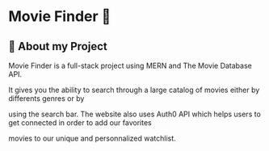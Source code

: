 # Movie Finder 🎥

## 🦉 About my Project

Movie Finder is a full-stack project using MERN and The Movie Database API.

It gives you the ability to search through a large catalog of movies either by differents genres or by

using the search bar. The website also uses Auth0 API which helps users to get connected in order to add our favorites

movies to our unique and personnalized watchlist.
